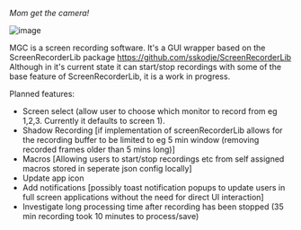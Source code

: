 *Mom get the camera!*

![image](https://github.com/tomdavies98/MGC/assets/11966780/07eec3a7-ef2b-4c0c-9ef1-58cec9f98d85)

MGC is a screen recording software. It's a GUI wrapper based on the ScreenRecorderLib package https://github.com/sskodje/ScreenRecorderLib
Although in it's current state it can start/stop recordings with some of the base feature of ScreenRecorderLib, it is a work in progress.

Planned features:
- Screen select (allow user to choose which monitor to record from eg 1,2,3. Currently it defaults to screen 1).
- Shadow Recording [if implementation of screenRecorderLib allows for the recording buffer to be limited to eg 5 min window (removing recorded frames older than 5 mins long)]
- Macros [Allowing users to start/stop recordings etc from self assigned macros stored in seperate json config locally]
- Update app icon
- Add notifications [possibly toast notification popups to update users in full screen applications without the need for direct UI interaction]
- Investigate long processing time after recording has been stopped (35 min recording took 10 minutes to process/save)
